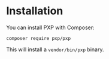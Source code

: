 # Installation

You can install PXP with Composer:

```
composer require pxp/pxp
```

This will install a `vendor/bin/pxp` binary.
